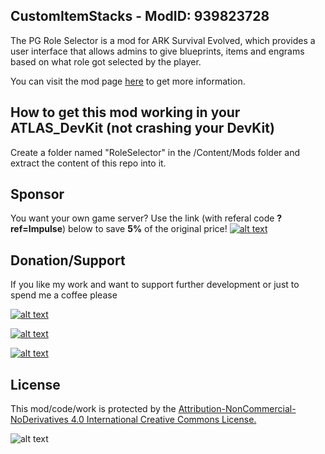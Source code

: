 ## CustomItemStacks - ModID: 939823728
The PG Role Selector is a mod for ARK Survival Evolved, which provides a user interface that allows admins to give blueprints, items and engrams based on what role got selected by the player.

You can visit the mod page [here](https://steamcommunity.com/sharedfiles/filedetails/?id=939823728) to get more information.

## How to get this mod working in your ATLAS_DevKit (not crashing your DevKit)
Create a folder named "RoleSelector" in the /Content/Mods folder and extract the content of this repo into it.

## Sponsor
You want your own game server? Use the link (with referal code **?ref=Impulse**) below to save **5%** of the original price!
[![alt text](https://i.imgur.com/kPuuDSj.png "G-Protal")](https://www.g-portal.com?ref=Impulse)

## Donation/Support
If you like my work and want to support further development or just to spend me a coffee please

[![alt text](https://i.imgur.com/Y0XkUcd.png "Paypal $")](https://www.paypal.com/cgi-bin/webscr?cmd=_s-xclick&hosted_button_id=S3WQNNSVY8VAL)

[![alt text](https://i.imgur.com/xezX26q.png "Paypal €")](https://www.paypal.com/cgi-bin/webscr?cmd=_s-xclick&hosted_button_id=VQRPA46YADD9J)

[![alt text](https://i.imgur.com/nLOjZGb.png "Become a Patreon")](https://www.patreon.com/user?u=5515247)

## License
This mod/code/work is protected by the
[Attribution-NonCommercial-NoDerivatives 4.0 International Creative Commons License.](http://creativecommons.org/licenses/by-nc-nd/4.0/legalcode)

![alt text](https://i.imgur.com/Ag8OZgE.png "CCv4")
